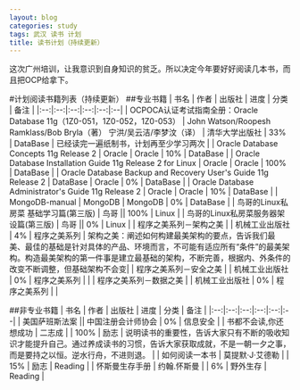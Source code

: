 ```yaml
---
layout: blog
categories: study
tags: 武汉 读书 计划
title: 读书计划（持续更新）
---
```


这次广州培训，让我意识到自身知识的贫乏。所以决定今年要好好阅读几本书，而且把OCP给拿下。

#计划阅读书籍列表（持续更新）
##专业书籍
| 书名 | 作者 | 出版社 | 进度 | 分类 | 备注 |
|:--:|:--:|:--:|:--:|:--:|:--|
| OCPOCA认证考试指南全册：Oracle Database 11g（1Z0-051，1Z0-052，1Z0-053） | John Watson/Roopesh Ramklass/Bob Bryla（著） 宁洪/吴云洁/李梦汶（译） | 清华大学出版社 | 33% | DataBase | 已经读完一遍纸制书，计划再至少学习两次 |
| Oracle Database Concepts 11g Release 2 | Oracle | Oracle | 10% | DataBase |
| Oracle Database Installation Guide 11g Release 2 for Linux | Oracle | Oracle | 100% | DataBase |
| Oracle Database Backup and Recovery User's Guide 11g Release 2 | DataBase | Oracle | 0% | DataBase |
| Oracle Database Administrator's Guide 11g Release 2 | Oracle | Oracle | 10% | DataBase |
| MongoDB-manual | MongoDB | MongoDB | 0% | DataBase |
| 鸟哥的Linux私房菜 基础学习篇(第三版) | 鸟哥 || 100% | Linux |
| 鸟哥的Linux私房菜服务器架设篇(第三版) | 鸟哥 || 0% | Linux |
| 程序之美系列－架构之美 | | 机械工业出版社 | 4% | 程序之美系列 | 架构之美：阐述如何构建最美架构的要点，告诉我们最美、最佳的基础是针对具体的产品、环境而言，不可能有适应所有“条件”的最美架构。构造最美架构的第一件事是建立最基础的架构，不断完善，根据内、外条件的改变不断调整，但基础架构不会变|
| 程序之美系列－安全之美 | | 机械工业出版社 | 0% | 程序之美系列 | |
| 程序之美系列－数据之美 | | 机械工业出版社 | 0% | 程序之美系列 | |


##非专业书籍
| 书名 | 作者 | 出版社 | 进度 | 分类 | 备注 |
|:--:|:--:|:--:|:--:|:--:|:--|
| 美国萨班斯法案 || 中国注册会计师协会 | 0% | 信息安全 |
| 书都不会读,你还想成功 | 二志成 |  | 100% | 励志 | 说明读书的重要性，告诉大家只有不断的吸收知识才能提升自己。通过养成读书的习惯，告诉大家获取成就，不是一朝一夕之事，而是要持之以恒。逆水行舟，不进则退。 |
| 如何阅读一本书 | 莫提默·J·艾德勒 |  | 15% | 励志 | Reading |
| 怀斯曼生存手册 | 约翰.怀斯曼 |  | 6% | 野外生存 | Reading |
    